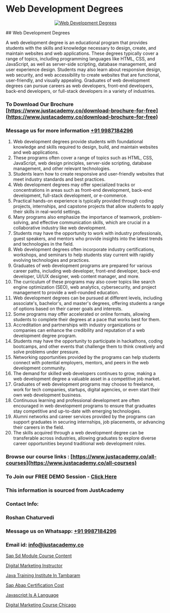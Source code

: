 # Web Development Degrees

<p align="center">
  <a href="https://justacademy.co/program-detail/full-stack-web-development">
    <img src="https://justacademy.co/storage2/program_images/1704700371.webp" alt="Web Development Degrees">
  </a>
</p>
## Web Development Degrees

A web development degree is an educational program that provides students with the skills and knowledge necessary to design, create, and maintain websites and web applications. These degrees typically cover a range of topics, including programming languages like HTML, CSS, and JavaScript, as well as server-side scripting, database management, and user experience design. Students may also learn about responsive design, web security, and web accessibility to create websites that are functional, user-friendly, and visually appealing. Graduates of web development degrees can pursue careers as web developers, front-end developers, back-end developers, or full-stack developers in a variety of industries.
### To Download Our Brochure [https://www.justacademy.co/download-brochure-for-free](https://www.justacademy.co/download-brochure-for-free)
### Message us for more information [+91 9987184296](https://api.whatsapp.com/send?phone=919987184296)
1) Web development degrees provide students with foundational knowledge and skills required to design, build, and maintain websites and web applications.
2) These programs often cover a range of topics such as HTML, CSS, JavaScript, web design principles, server-side scripting, database management, and other relevant technologies.
3) Students learn how to create responsive and user-friendly websites that meet industry standards and best practices.
4) Web development degrees may offer specialized tracks or concentrations in areas such as front-end development, back-end development, full-stack development, or e-commerce.
5) Practical hands-on experience is typically provided through coding projects, internships, and capstone projects that allow students to apply their skills in real-world settings.
6) Many programs also emphasize the importance of teamwork, problem-solving, and effective communication skills, which are crucial in a collaborative industry like web development.
7) Students may have the opportunity to work with industry professionals, guest speakers, and mentors who provide insights into the latest trends and technologies in the field.
8) Web development degrees often incorporate industry certifications, workshops, and seminars to help students stay current with rapidly evolving technologies and practices.
9) Graduates of web development programs are prepared for various career paths, including web developer, front-end developer, back-end developer, UI/UX designer, web content manager, and more.
10) The curriculum of these programs may also cover topics like search engine optimization (SEO), web analytics, cybersecurity, and project management to provide a well-rounded education.
11) Web development degrees can be pursued at different levels, including associate's, bachelor's, and master's degrees, offering students a range of options based on their career goals and interests.
12) Some programs may offer accelerated or online formats, allowing students to complete their degrees at a pace that works best for them.
13) Accreditation and partnerships with industry organizations or companies can enhance the credibility and reputation of a web development degree program.
14) Students may have the opportunity to participate in hackathons, coding bootcamps, and other events that challenge them to think creatively and solve problems under pressure.
15) Networking opportunities provided by the programs can help students connect with potential employers, mentors, and peers in the web development community.
16) The demand for skilled web developers continues to grow, making a web development degree a valuable asset in a competitive job market.
17) Graduates of web development programs may choose to freelance, work for tech companies, startups, digital agencies, or even start their own web development business.
18) Continuous learning and professional development are often encouraged in web development programs to ensure that graduates stay competitive and up-to-date with emerging technologies.
19) Alumni networks and career services provided by the programs can support graduates in securing internships, job placements, or advancing their careers in the field.
20) The skills acquired through a web development degree can be transferable across industries, allowing graduates to explore diverse career opportunities beyond traditional web development roles.

### Browse our course links : [https://www.justacademy.co/all-courses](https://www.justacademy.co/all-courses) 
### To Join our FREE DEMO Session - [Click Here](https://www.justacademy.co/register-for-course-demo)


### This information is sourced from JustAcademy
### Contact Info:
### Roshan Chaturvedi
### Message us on Whatsapp: [+91 9987184296](https://api.whatsapp.com/send?phone=919987184296)
### Email id: [info@justacademy.co](mailto:info@justacademy.co)
                
[Sap Sd Module Course Content](https://www.linkedin.com/pulse/sap-sd-module-course-content-justacademy-chandigarh-uwute?trackingId=OBLMVA7Pgw8v1kjw7Wq8KA%3D%3D&lipi=urn%3Ali%3Apage%3Ad_flagship3_company_admin%3BXEu5pmfJRhGyaD1FCv74Lw%3D%3D)

[Digital Marketing Instructor](https://www.linkedin.com/pulse/digital-marketing-instructor-justacademy-bay-area-d0lfc?trackingId=BghaoLZP6uoKZJQWdFPTxA%3D%3D&lipi=urn%3Ali%3Apage%3Ad_flagship3_company_admin%3BhbElZiCQTlqguIKF9h%2Fv0A%3D%3D)

[Java Training Institute In Tambaram](https://medium.com/@shivamja27/java-training-institute-in-tambaram-246dbc980bc1)

[Sap Abap Certification Cost](https://medium.com/@kamblerajas684/sap-abap-certification-cost-061ffc7d1f96)

[Javascript Is A Language](https://justacademyin.github.io/justacademy/javascript-is-a-language)

[Digital Marketing Course Chicago](https://justacademyin.github.io/justacademy/digital-marketing-course-chicago)

